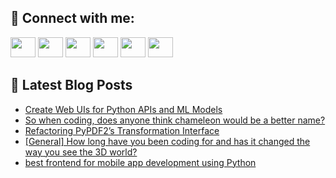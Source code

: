 ## 🔎 Connect with me:
[<img height="32" width="40" src="https://cdn.jsdelivr.net/npm/simple-icons@v5/icons/telegram.svg" />](https://t.me/bullbesh)
[<img height="32" width="40" src="https://cdn.jsdelivr.net/npm/simple-icons@v5/icons/vk.svg" />](https://vk.com/bullbesh)
[<img height="32" width="40" src="https://cdn.jsdelivr.net/npm/simple-icons@v5/icons/twitter.svg" />](https://twitter.com/bullbesh1)
[<img height="32" width="40" src="https://cdn.jsdelivr.net/npm/simple-icons@v5/icons/instagram.svg" />](https://www.instagram.com/bullbesh)
[<img height="32" width="40" src="https://cdn.jsdelivr.net/npm/simple-icons@v5/icons/reddit.svg" />](https://www.reddit.com/user/bullbesh)
[<img height="32" width="40" src="https://cdn.jsdelivr.net/npm/simple-icons@v5/icons/youtube.svg" />](https://www.youtube.com/channel/UCtfjRs6uzgq5mfm8S06WTcg)

## 📕 Latest Blog Posts
<!-- BLOG-POST-LIST:START -->
- [Create Web UIs for Python APIs and ML Models](https://www.reddit.com/r/Python/comments/vou3iw/create_web_uis_for_python_apis_and_ml_models/)
- [So when coding, does anyone think chameleon would be a better name?](https://www.reddit.com/r/Python/comments/votj7e/so_when_coding_does_anyone_think_chameleon_would/)
- [Refactoring PyPDF2’s Transformation Interface](https://www.reddit.com/r/Python/comments/vot8xs/refactoring_pypdf2s_transformation_interface/)
- [[General] How long have you been coding for and has it changed the way you see the 3D world?](https://www.reddit.com/r/Python/comments/vosnu6/general_how_long_have_you_been_coding_for_and_has/)
- [best frontend for mobile app development using Python](https://www.reddit.com/r/Python/comments/voscel/best_frontend_for_mobile_app_development_using/)
<!-- BLOG-POST-LIST:END -->
